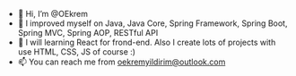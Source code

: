 - 👋 Hi, I’m @OEkrem
- 👀 I improved myself on Java, Java Core, Spring Framework, Spring Boot, Spring MVC, Spring AOP, RESTful API
- 🌱 I will learning React for frond-end. Also I create lots of projects with use HTML, CSS, JS of course :)
- 📫 You can reach me from oekremyildirim@outlook.com

<!---
OEkrem/OEkrem is a ✨ special ✨ repository because its `README.md` (this file) appears on your GitHub profile.
You can click the Preview link to take a look at your changes.
--->
